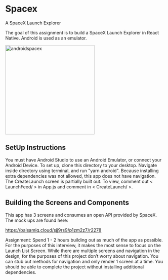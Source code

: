 # Spacex
A SpaceX Launch Explorer

The goal of this assignment is to build a SpaceX Launch Explorer in React Native. 
Android is used as an emulator.

<img width="282" alt="androidspacex" src="https://user-images.githubusercontent.com/56556859/107212801-596cc200-69bc-11eb-8933-265346732efa.png">


## SetUp Instructions
You must have Android Studio to use an Android Emulator, or connect your Android Device.
To set up, clone this directory to your desktop. Navigate inside directory using terminal, and run "yarn android". 
Because installing extra dependencies was not allowed, this app does not have navigation.
The CreateLaunch screen is partially built out. To view, comment out < LaunchFeed/ > in App.js and comment in < CreateLaunch/ >.

## Building the Screens and Components
 
This app has 3 screens and consumes an open API provided by SpaceX. The mock ups are found here:
 
https://balsamiq.cloud/sjj9rs9/p1zm2z7/r2278
 
 
Assignment: Spend 1 - 2 hours building out as much of the app as possible. For the purposes of this interview, it makes the most sense to focus on the Launch List Screen. While there are multiple screens and navigation in the design, for the purposes of this project don’t worry about navigation. You can stub out methods for navigation and only render 1 screen at a time. You should be able to complete the project without installing additional dependencies.


